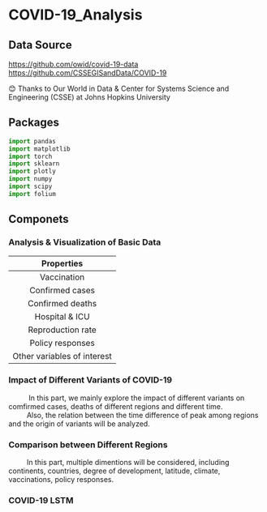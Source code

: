 # COVID-19_Analysis

## Data Source

<https://github.com/owid/covid-19-data>  
<https://github.com/CSSEGISandData/COVID-19>  

😊 Thanks to Our World in Data & Center for Systems Science and Engineering (CSSE) at Johns Hopkins University  

## Packages

```python
import pandas
import matplotlib
import torch
import sklearn
import plotly
import numpy
import scipy
import folium
```

## Componets

### Analysis & Visualization of Basic Data

| Properties |
|    :---:   |
| Vaccination |
|Confirmed cases|
| Confirmed deaths|
|Hospital & ICU|
|Reproduction rate|
|Policy responses|
|Other variables of interest|

### Impact of Different Variants of COVID-19

&ensp; &ensp;&ensp; &ensp; In this part, we mainly explore the impact of different variants on comfirmed cases, deaths of different regions and different time.  
&ensp; &ensp;&ensp; &ensp;Also, the relation between the time difference of peak among regions and the origin of variants will be analyzed.

### Comparison between Different Regions

&ensp; &ensp;&ensp; &ensp;In this part, multiple dimentions will be considered, including continents, countries, degree of development, latitude, climate, vaccinations, policy responses.  

### COVID-19 LSTM
